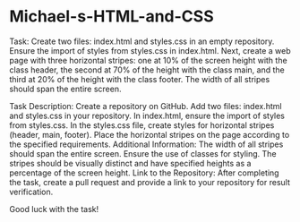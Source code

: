 # Michael-s-HTML-and-CSS
Task:
Create two files: index.html and styles.css in an empty repository. Ensure the import of styles from styles.css in index.html. Next, create a web page with three horizontal stripes: one at 10% of the screen height with the class header, the second at 70% of the height with the class main, and the third at 20% of the height with the class footer. The width of all stripes should span the entire screen.

Task Description:
Create a repository on GitHub.
Add two files: index.html and styles.css in your repository.
In index.html, ensure the import of styles from styles.css.
In the styles.css file, create styles for horizontal stripes (header, main, footer).
Place the horizontal stripes on the page according to the specified requirements.
Additional Information:
The width of all stripes should span the entire screen.
Ensure the use of classes for styling.
The stripes should be visually distinct and have specified heights as a percentage of the screen height.
Link to the Repository:
After completing the task, create a pull request and provide a link to your repository for result verification.

Good luck with the task!
